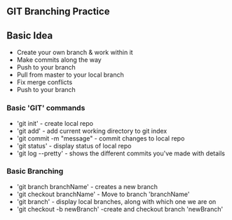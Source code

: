 ## GIT Branching Practice

## Basic Idea
* Create your own branch & work within it
* Make commits along the way
* Push to your branch
* Pull from master to your local branch
* Fix merge conflicts
* Push to your branch


### Basic 'GIT' commands

* 'git init' - create local repo
* 'git add' - add current working directory to git index
* 'git commit -m "message" - commit changes to local repo
* 'git status' - display status of local repo
* 'git log --pretty' - shows the different commits you've made with details

### Basic Branching
* 'git branch branchName' - creates a new branch
* 'git checkout branchName' - Move to branch 'branchName'
* 'git branch' - display local branches, along with which one we are on
* 'git checkout -b newBranch' -create and checkout branch 'newBranch'
